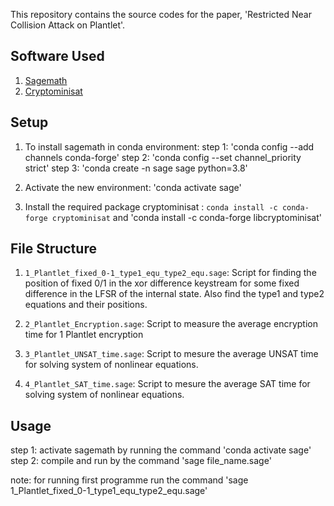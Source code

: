 This repository contains the source codes for the paper, 'Restricted Near Collision Attack on Plantlet'.

## Software Used
1. [Sagemath](https://www.sagemath.org/)
2. [Cryptominisat](https://github.com/msoos/cryptominisat)


## Setup

1. To install sagemath in conda environment:
		step 1:  'conda config --add channels conda-forge'
		step 2:  'conda config --set channel_priority strict'
		step 3:  'conda create -n sage sage python=3.8'

2. Activate the new environment: 'conda activate sage'
3. Install the required package cryptominisat : `conda install -c conda-forge cryptominisat` and 'conda install -c conda-forge libcryptominisat'



## File Structure

1. `1_Plantlet_fixed_0-1_type1_equ_type2_equ.sage`: Script for finding the position of fixed 0/1 in the xor difference keystream for some fixed difference in the LFSR of the internal state. Also find the type1 and type2 equations and their positions.

2. `2_Plantlet_Encryption.sage`: Script to measure the average encryption time for 1 Plantlet encryption

3. `3_Plantlet_UNSAT_time.sage`: Script to mesure the average UNSAT time for solving system of nonlinear equations.

3. `4_Plantlet_SAT_time.sage`: Script to mesure the average SAT time for solving system of nonlinear equations.



## Usage
step 1: activate sagemath by running the command 'conda activate sage'
step 2: compile and run by the command 'sage file_name.sage' 

note: for running first programme run the command 'sage 1_Plantlet_fixed_0-1_type1_equ_type2_equ.sage'
